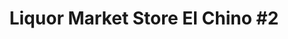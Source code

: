 ---
title: "Liquor Market Store El Chino #2"
url: /guayaquil/liquor-market-store-el-chino-2/
shop: alcohol
---